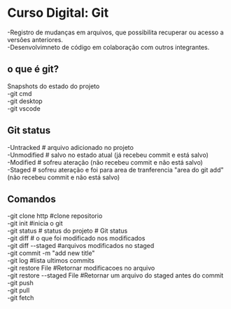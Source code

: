 # Curso Digital: Git
-Registro de mudanças em arquivos, que possibilita recuperar ou acesso a versões anteriores.\
-Desenvolvimneto de código em colaboração com outros integrantes.
## o que é git?
Snapshots do estado do projeto\
-git cmd\
-git desktop\
-git vscode
## Git status
-Untracked # arquivo adicionado no projeto\
-Unmodified # salvo no estado atual (já recebeu commit e está salvo)\
-Modified # sofreu ateração (não recebeu commit e não está salvo)\
-Staged # sofreu ateração e foi para area de tranferencia "area do git add" (não recebeu commit e não está salvo)
## Comandos
-git clone http #clone repositorio\
-git init #inicia o git\
-git status # status do projeto # Git status\
-git diff # o que foi modificado nos modificados\
-git diff --staged #arquivos modificados no staged\
-git commit -m "add new title"\
-git log #lista ultimos commits\
-git restore  File #Retornar modificacoes no arquivo\
-git restore --staged File #Retornar um arquivo do staged antes do commit\
-git push\
-git pull\
-git fetch
